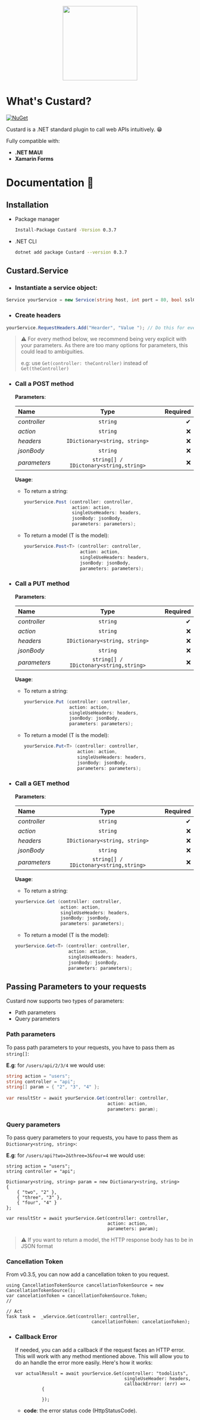 <p align="center" class="container" >
  <img width="200px" src="https://user-images.githubusercontent.com/37577669/85275198-47b3ca00-b480-11ea-8273-d990295416a7.png" />
  
</p>

# What's Custard? 
[![NuGet](https://img.shields.io/nuget/v/Custard.svg?style=flat)](https://www.nuget.org/packages/Custard/)

Custard is a .NET standard plugin to call web APIs intuitively. 😁

Fully compatible with:
- **.NET MAUI**
- **Xamarin Forms**

# Documentation 📄
## Installation
- Package manager
  ```Bash
  Install-Package Custard -Version 0.3.7
  ```
- .NET CLI
  ```Bash
  dotnet add package Custard --version 0.3.7
  ```
## Custard.Service
- ### Instantiate a service object:

```C#
Service yourService = new Service(string host, int port = 80, bool sslCertificate = false); 
```
- ### Create headers
```C#
yourService.RequestHeaders.Add("Hearder", "Value "); // Do this for every headers
```
> ⚠ For every method below, we recommend being very explicit with your parameters. As there are too many options for parameters, this could lead to ambiguities.
>
>  e.g: use `Get(controller: theController)` instead of `Get(theController)`
- ### Call a POST method

  **Parameters**:

  | Name      | Type     | Required     |
  | :------------- | :----------: | -----------: |
  |  *controller* | `string`   | ✔    |
  |  *action* | `string`   |  ❌   |
  |  *headers* | `IDictionary<string, string>`   |  ❌  |
  |  *jsonBody* | `string`   |   ❌  |
  |  *parameters* | `string[] / IDictonary<string,string>`   |   ❌  |


  **Usage**:
  - To return a string:
    ```C#
    yourService.Post (controller: controller,
                      action: action,
                      singleUseHeaders: headers,
                      jsonBody: jsonBody,
                      parameters: parameters);
    ```
  - To return a model (T is the model):
    ```C#
    yourService.Post<T> (controller: controller,
                         action: action,
                         singleUseHeaders: headers,
                         jsonBody: jsonBody,
                         parameters: parameters);
    ```
- ### Call a PUT method

  **Parameters**:

  | Name      | Type     | Required     |
  | :------------- | :----------: | -----------: |
  |  *controller* | `string`   | ✔    |
  |  *action* | `string`   |  ❌   |
  |  *headers* | `IDictionary<string, string>`   |  ❌  |
  |  *jsonBody* | `string`   |   ❌  |
  |  *parameters* | `string[] / IDictonary<string,string>`   |   ❌  |


  **Usage**:
  - To return a string:
    ```C#
    yourService.Put (controller: controller,
                     action: action,
                     singleUseHeaders: headers,
                     jsonBody: jsonBody,
                     parameters: parameters);
    ```
  - To return a model (T is the model):
    ```C#
    yourService.Put<T> (controller: controller,
                        action: action,
                        singleUseHeaders: headers,
                        jsonBody: jsonBody,
                        parameters: parameters);
    ```

- ### Call a GET method

  **Parameters**:

  | Name      | Type     | Required     |
  | :------------- | :----------: | -----------: |
  |  *controller* | `string`   | ✔    |
  |  *action* | `string`   |  ❌   |
  |  *headers* | `IDictionary<string, string>`   |  ❌  |
  |  *jsonBody* | `string`   |   ❌  |
  |  *parameters* | `string[] / IDictonary<string,string>`   |   ❌  |


  **Usage**:
  - To return a string:
  ```C#
  yourService.Get (controller: controller,
                   action: action,
                   singleUseHeaders: headers,
                   jsonBody: jsonBody,
                   parameters: parameters);
  ```
  - To return a model (T is the model):
  ```C#
  yourService.Get<T> (controller: controller,
                      action: action,
                      singleUseHeaders: headers,
                      jsonBody: jsonBody,
                      parameters: parameters);
  ```

## Passing Parameters to your requests
Custard now supports two types of parameters:
- Path parameters
- Query parameters

### Path parameters
To pass path parameters to your requests, you have to pass them as `string[]`:

**E.g**: for `/users/api/2/3/4` we would use:
``` C#
string action = "users";
string controller = "api";
string[] param = { "2", "3", "4" };
           
var resultStr = await yourService.Get(controller: controller,
                                      action: action,
                                      parameters: param);
```
### Query parameters
To pass query parameters to your requests, you have to pass them as `Dictionary<string, string>`:

**E.g**: for `/users/api?two=2&three=3&four=4` we would use:
```Csharp
string action = "users";
string controller = "api";

Dictionary<string, string> param = new Dictionary<string, string>
{
    { "two", "2" },
    { "three", "3" },
    { "four", "4" }
};
           
var resultStr = await yourService.Get(controller: controller,
                                      action: action,
                                      parameters: param);
```

> ⚠ If you want to return a model, the HTTP response body has to be in JSON format

### Cancellation Token
From v0.3.5, you can now add a cancellation token to you request.
```Csharp
using CancellationTokenSource cancellationTokenSource = new CancellationTokenSource();
var cancelationToken = cancellationTokenSource.Token;
//

// Act
Task task =  _wService.Get(controller: controller,
                                cancellationToken: cancelationToken);
```

- ### Callback Error
  If needed, you can add a callback if the request faces an HTTP error. This will work with any method mentioned above. This will allow you to do an handle the error       more easily.
  Here's how it works:
  ``` Csharp
  var actualResult = await yourService.Get(controller: "todolists",
                                           singleUseHeader: headers,
                                           callbackError: (err) => 
            {
                
            });
  ```
  - **code**: the error status code (HttpStatusCode).

